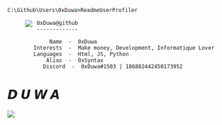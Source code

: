 ```bat
C:\Github\Users\0xDuwa>ReadmeUserProfiler
```
>
><img align="left" src="https://media.discordapp.net/attachments/962438997014085693/963509345323212871/3910DF81-9586-455B-856A-769886E18285.gif" /> 
>
```Informatique
 0xDuwa@github
 -------------

     Name  -  0xDuwa
Interests  -  Make money, Development, Informatique Lover
Languages  -  Html, JS, Python
    Alias  -  0xSyntax
   Discord  -  0xDuwa#1503 | 186882442450173952
```
   # **𝘿 𝙐 𝙒 𝘼**<br>

  <a href="https://github.com/0xDuwa">
    <img src="https://lanyard.cnrad.dev/api/186882442450173952"/>
     </a> 
